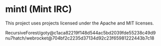 mintI (Mint IRC)
=====

This project uses projects licensed under the Apache and MIT licenses.

RecursiveForest/goty@c1aca82219f148d544ac5bd2039fde55238c49d9
nu7hatch/webrocket@704bf2c2235d37134d92c23f65981222443b7c18
